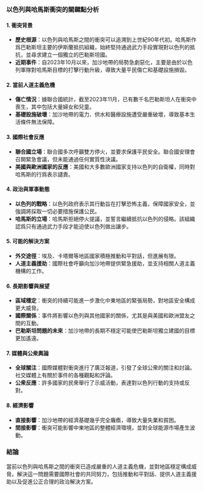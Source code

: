### 以色列與哈馬斯衝突的關鍵點分析

#### 1. 衝突背景
- **歷史根源**：以色列與哈馬斯之間的衝突可以追溯到上世紀90年代初。哈馬斯作爲巴勒斯坦主要的伊斯蘭抵抗組織，始終堅持通過武力手段實現對以色列的抵抗，並尋求建立一個獨立的巴勒斯坦國。
- **近期事件**：自2023年10月以來，加沙地帶的局勢急劇惡化，主要是由於以色列軍隊對哈馬斯目標的打擊行動升級，導致大量平民傷亡和基礎設施損毀。

#### 2. 當前人道主義危機
- **傷亡情況**：據聯合國統計，截至2023年11月，已有數千名巴勒斯坦人在衝突中喪生，其中包括大量婦女和兒童。
- **基礎設施破壞**：加沙地帶的電力、供水和醫療設施遭受嚴重破壞，導致基本生活條件無法保障。

#### 3. 國際社會反應
- **聯合國立場**：聯合國多次呼籲雙方停火，並要求保護平民安全。聯合國安理會召開緊急會議，但未能通過任何實質性決議。
- **美國與歐洲國家的反應**：美國和大多數歐洲國家支持以色列的自衛權，同時對哈馬斯的行爲表示譴責。

#### 4. 政治與軍事動態
- **以色列的戰略**：以色列政府表示其行動旨在打擊恐怖主義，保障國家安全，並強調將採取一切必要措施保護公民。
- **哈馬斯的立場**：哈馬斯拒絕停火提議，並誓言繼續抵抗以色列的侵略。該組織認爲只有通過武力手段才能迫使以色列做出讓步。

#### 5. 可能的解決方案
- **外交途徑**：埃及、卡塔爾等地區國家積極推動和平對話，但進展有限。
- **人道主義援助**：國際社會呼籲向加沙地帶提供緊急援助，並支持相關人道主義機構的工作。

#### 6. 長期影響與展望
- **區域穩定**：衝突的持續可能進一步激化中東地區的緊張局勢，對地區安全構成更大威脅。
- **國際關係**：事件將影響以色列與其他國家的關係，尤其是與美國和歐洲盟友之間的互動。
- **巴勒斯坦問題的未來**：加沙地帶的長期不穩定可能使巴勒斯坦獨立建國的目標更加遙遠。

#### 7. 媒體與公衆輿論
- **全球關注**：國際媒體對衝突進行了廣泛報道，引發了全球公衆的關注和討論。社交媒體上有關於事件的各種觀點和評論。
- **公衆反應**：許多國家的民衆舉行了示威活動，表達對以色列行動的支持或反對。

#### 8. 經濟影響
- **直接影響**：加沙地帶的經濟基礎幾乎完全癱瘓，導致大量失業和貧困。
- **間接影響**：衝突可能影響中東地區的整體經濟環境，並對全球能源市場產生波動。

### 結論
當前以色列與哈馬斯之間的衝突已造成嚴重的人道主義危機，並對地區穩定構成威脅。解決這一問題需要國際社會的共同努力，包括推動和平對話、提供人道主義援助以及促進公正合理的政治解決方案。